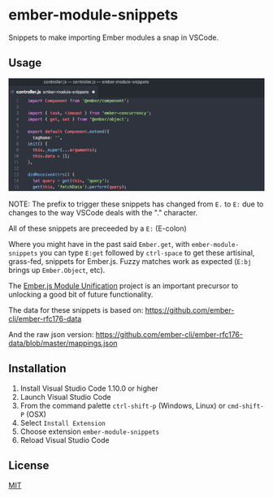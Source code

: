 # ember-module-snippets

Snippets to make importing Ember modules a snap in VSCode.

## Usage

![screenshot](images/ember-module-snippets-screen.gif)


NOTE: The prefix to trigger these snippets has changed from `E.` to `E:` due to changes to the way VSCode deals with the "." character.

All of these snippets are preceeded by a `E:` (E-colon)

Where you might have in the past said `Ember.get`, with `ember-module-snippets` you can type `E:get` followed by `ctrl-space` to get these artisinal, grass-fed, snippets for Ember.js. Fuzzy matches work as expected (`E:bj` brings up `Ember.Object`, etc).

The [Ember.js Module Unification](https://github.com/emberjs/rfcs/blob/master/text/0143-module-unification.md) project is an important precursor to unlocking a good bit of future functionality.

The data for these snippets is based on: https://github.com/ember-cli/ember-rfc176-data

And the raw json version: https://github.com/ember-cli/ember-rfc176-data/blob/master/mappings.json

## Installation

1. Install Visual Studio Code 1.10.0 or higher
2. Launch Visual Studio Code
3. From the command palette `ctrl-shift-p` (Windows, Linux) or `cmd-shift-P` (OSX)
4. Select `Install Extension`
5. Choose extension `ember-module-snippets`
6. Reload Visual Studio Code

## License

[MIT](https://raw.githubusercontent.com/candidmetrics/ember-module-snippets/master/LICENSE)